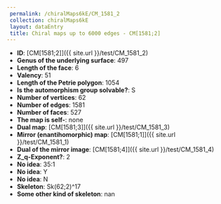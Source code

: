 ```yaml
--- 
 permalink: /chiralMaps6kE/CM_1581_2 
 collection: chiralMaps6kE
 layout: dataEntry
 title: Chiral maps up to 6000 edges - CM[1581;2]
---
```


- **ID**: [CM[1581;2]]({{ site.url }}/test/CM_1581_2)
- **Genus of the underlying surface**: 497
- **Length of the face**: 6
- **Valency**: 51
- **Length of the Petrie polygon**: 1054
- **Is the automorphism group solvable?**: S
- **Number of vertices**: 62
- **Number of edges**: 1581
- **Number of faces**: 527
- **The map is self-**: none
- **Dual map**: [CM[1581;3]]({{ site.url }}/test/CM_1581_3)
- **Mirror (enantihomorphic) map**: [CM[1581;1]]({{ site.url }}/test/CM_1581_1)
- **Dual of the mirror image**: [CM[1581;4]]({{ site.url }}/test/CM_1581_4)
- **Z_q-Exponent?**: 2
- **No idea**:  35:1
- **No idea**: Y
- **No idea**: N
- **Skeleton**: Sk(62;2)^17
- **Some other kind of skeleton**: nan
